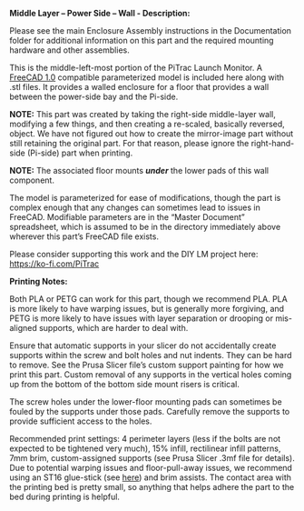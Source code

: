 **Middle Layer – Power Side – Wall - Description:**

Please see the main Enclosure Assembly instructions in the Documentation folder for additional information on this part and the required mounting hardware and other assemblies.

This is the middle-left-most portion of the PiTrac Launch Monitor. A [FreeCAD 1.0](https://www.freecad.org/downloads.php) compatible parameterized model is included here along with .stl files. It provides a walled enclosure for a floor that provides a wall between the power-side bay and the Pi-side.

**NOTE:** This part was created by taking the right-side middle-layer wall, modifying a few things, and then creating a re-scaled, basically reversed, object. We have not figured out how to create the mirror-image part without still retaining the original part. For that reason, please ignore the right-hand-side (Pi-side) part when printing.

**NOTE:** The associated floor mounts **_under_** the lower pads of this wall component.

The model is parameterized for ease of modifications, though the part is complex enough that any changes can sometimes lead to issues in FreeCAD. Modifiable parameters are in the “Master Document” spreadsheet, which is assumed to be in the directory immediately above wherever this part’s FreeCAD file exists.

Please consider supporting this work and the DIY LM project here: <https://ko-fi.com/PiTrac>

**Printing Notes:**

Both PLA or PETG can work for this part, though we recommend PLA. PLA is more likely to have warping issues, but is generally more forgiving, and PETG is more likely to have issues with layer separation or drooping or mis-aligned supports, which are harder to deal with.

Ensure that automatic supports in your slicer do not accidentally create supports within the screw and bolt holes and nut indents. They can be hard to remove. See the Prusa Slicer file’s custom support painting for how we print this part. Custom removal of any supports in the vertical holes coming up from the bottom of the bottom side mount risers is critical.

The screw holes under the lower-floor mounting pads can sometimes be fouled by the supports under those pads. Carefully remove the supports to provide sufficient access to the holes.

Recommended print settings: 4 perimeter layers (less if the bolts are not expected to be tightened very much), 15% infill, rectilinear infill patterns, 7mm brim, custom-assigned supports (see Prusa Slicer .3mf file for details). Due to potential warping issues and floor-pull-away issues, we recommend using an ST16 glue-stick (see [here](https://www.youtube.com/watch?v=vRcz8tuGcJU&pp=ygUJI2xlbXN0aWNr)) and brim assists. The contact area with the printing bed is pretty small, so anything that helps adhere the part to the bed during printing is helpful.